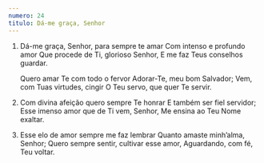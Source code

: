 ```yaml
---
numero: 24
titulo: Dá-me graça, Senhor
---
```

1. Dá-me graça, Senhor, para sempre te amar
   Com intenso e profundo amor
   Que procede de Ti, glorioso Senhor,
   E me faz Teus conselhos guardar.

   Quero amar Te com todo o fervor
   Adorar-Te, meu bom Salvador;
   Vem, com Tuas virtudes, cingir
   O Teu servo, que quer Te servir.

2. Com divina afeição quero sempre Te honrar
   E também ser fiel servidor;
   Esse imenso amor que de Ti vem, Senhor,
   Me ensina ao Teu Nome exaltar.

3. Esse elo de amor sempre me faz lembrar
   Quanto amaste minh’alma, Senhor;
   Quero sempre sentir, cultivar esse amor,
   Aguardando, com fé, Teu voltar.

